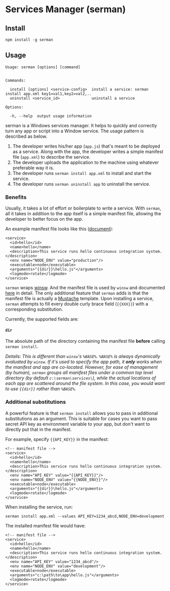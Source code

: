 Services Manager (serman)
====

Install
----

    npm install -g serman


Usage
----

    Usage: serman [options] [command]


    Commands:

      install [options] <service-config>  install a service: serman install app.xml key1=val1,key2=val2,..
      uninstall <service_id>              uninstall a service

    Options:

      -h, --help  output usage information


serman is a Windows services manager. It helps to quickly and correctly turn any
app or script into a Window service. The usage pattern is described as below.

1. The developer writes his/her app (`app.js`) that's meant to be deployed as a
   service. Along with the app, the developer writes a simple manifest
   file (`app.xml`) to describe the service.
2. The developer uploads the application to the machine using whatever
   preferable way it is.
3. The developer runs `serman install app.xml` to install and start the service.
4. The developer runs `serman uninstall app` to uninstall the service.


### Benefits

Usually, it takes a lot of effort or boilerplate to write a service. With
`serman`, all it takes in addition to the app itself is a simple manifest file,
allowing the developer to better focus on the app.

An example manifest file looks like this ([document][2]):

    <service>
      <id>hello</id>
      <name>hello</name>
      <description>This service runs hello continuous integration system.</description>
      <env name="NODE_ENV" value="production"/>
      <executable>node</executable>
      <arguments>"{{dir}}\hello.js"</arguments>
      <logmode>rotate</logmode>
    </service>


`serman` wraps [winsw][1]. And the manifest file is used by `winsw` and
documented [here][2] in detail. The only additional feature that `serman` adds
is that the manifest file is actually a [Mustache][3] template. Upon installing
a service, `serman` attempts to fill every double curly brace field (`{{XXX}}`)
with a corresponding substitution.

Currently, the supported fields are:

#### `dir`

The absolute path of the directory containing the manifest file **before**
calling `serman install`.

_Details: This is different than `winsw`'s `%BASE%`. `%BASE%` is always
dynamically evaluated by `winsw`. If it's used to specify the app path, it
**only** works when the manifest and app are co-located. However, for ease of
management (by human), `serman` groups all manifest files under a common top
level directory (by default `c:\serman\services\`), while the actual locations
of each app are scattered around the file system. In this case, you would want
to use `{{dir}}` rather than `%BASE%`._


### Additional substitutions

A powerful feature is that `serman install` allows you to pass in additional substitutions
as an argument. This is suitable for cases you want to pass secret API key as environment variable
to your app, but don't want to directly put that in the manifest.

For example, specify `{{API_KEY}}` in the manifest:

    <!-- manifest file -->
    <service>
      <id>hello</id>
      <name>hello</name>
      <description>This service runs hello continuous integration system.</description>
      <env name="API_KEY" value="{{API_KEY}}"/>
      <env name="NODE_ENV" value="{{NODE_ENV}}"/>
      <executable>node</executable>
      <arguments>"{{dir}}\hello.js"</arguments>
      <logmode>rotate</logmode>
    </service>


When installing the service, run:

    serman install app.xml --values API_KEY=1234_abcd,NODE_ENV=development


The installed manifest file would have:

    <!-- manifest file -->
    <service>
      <id>hello</id>
      <name>hello</name>
      <description>This service runs hello continuous integration system.</description>
      <env name="API_KEY" value="1234_abcd"/>
      <env name="NODE_ENV" value="development"/>
      <executable>node</executable>
      <arguments>"c:\path\to\app\hello.js"</arguments>
      <logmode>rotate</logmode>
    </service>


[1]: https://github.com/kohsuke/winsw
[2]: https://github.com/kohsuke/winsw#configuration-file-syntax
[3]: https://en.wikipedia.org/wiki/Mustache_(template_system)
